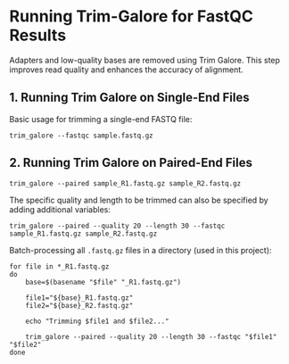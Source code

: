 
# Running Trim-Galore for FastQC Results
Adapters and low-quality bases are removed using Trim Galore. This step improves read quality and enhances the accuracy of alignment.

## 1. Running Trim Galore on Single-End Files

Basic usage for trimming a single-end FASTQ file:

```
trim_galore --fastqc sample.fastq.gz
```


## 2. Running Trim Galore on Paired-End Files

```
trim_galore --paired sample_R1.fastq.gz sample_R2.fastq.gz
```

The specific quality and length to be trimmed can also be specified by adding additional variables:
```
trim_galore --paired --quality 20 --length 30 --fastqc sample_R1.fastq.gz sample_R2.fastq.gz

```

Batch-processing all `.fastq.gz` files in a directory (used in this project):

```
for file in *_R1.fastq.gz
do
    base=$(basename "$file" "_R1.fastq.gz")

    file1="${base}_R1.fastq.gz"
    file2="${base}_R2.fastq.gz"

    echo "Trimming $file1 and $file2..."

    trim_galore --paired --quality 20 --length 30 --fastqc "$file1" "$file2"
done
```



